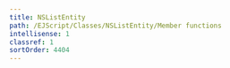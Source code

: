 ```yaml
---
title: NSListEntity
path: /EJScript/Classes/NSListEntity/Member functions
intellisense: 1
classref: 1
sortOrder: 4404
---
```





